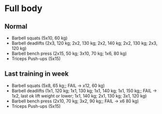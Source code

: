# Full body
## Normal
* Barbell squats (5x10, 60 kg)
* Barbell deadlifts (2x3, 120 kg; 2x2, 130 kg; 2x2, 140 kg;
                     2x2, 130 kg; 2x3, 120 kg)
* Barbell bench press (2x15, 50 kg; 3x10, 70 kg; 1x6, 80 kg)
* Triceps Push-ups (5x15)

## Last training in week
* Barbell squats (5x8, 65 kg;; FAIL -> x12, 60 kg)
* Barbell deadlifts (1x1, 120 kg; 1x1, 130 kg; 1x1, 140 kg; 1x1, 150 kg;; FAIL -> 1x2, last ok lift weight or lower;
                     1x1, 140 kg; 2x1, 130 kg; 3x1, 120 kg)
* Barbell bench press (2x10, 70 kg; 3x2, 90 kg;; FAIL -> x6 80 kg)
* Triceps Push-ups (5x15)
